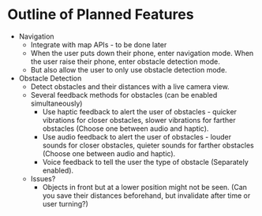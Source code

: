 # Outline of Planned Features

* Navigation
  * Integrate with map APIs - to be done later
  * When the user puts down their phone, enter navigation mode. When the user raise their phone, enter obstacle detection mode.
  * But also allow the user to only use obstacle detection mode.
* Obstacle Detection
  * Detect obstacles and their distances with a live camera view.
  * Several feedback methods for obstacles (can be enabled simultaneously)
    * Use haptic feedback to alert the user of obstacles - quicker vibrations for closer obstacles, slower vibrations for farther obstacles (Choose one between audio and haptic).
    * Use audio feedback to alert the user of obstacles - louder sounds for closer obstacles, quieter sounds for farther obstacles (Choose one between audio and haptic).
    * Voice feedback to tell the user the type of obstacle (Separately enabled).
  * Issues?
    * Objects in front but at a lower position might not be seen. (Can you save their distances beforehand, but invalidate after time or user turning?)
